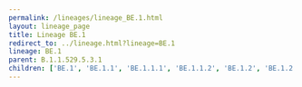 ```yaml
---
permalink: /lineages/lineage_BE.1.html
layout: lineage_page
title: Lineage BE.1
redirect_to: ../lineage.html?lineage=BE.1
lineage: BE.1
parent: B.1.1.529.5.3.1
children: ['BE.1', 'BE.1.1', 'BE.1.1.1', 'BE.1.1.2', 'BE.1.2', 'BE.1.2.1', 'BE.1.3', 'BE.1.4', 'BE.1.4.1', 'BE.1.4.2', 'BE.1.4.3', 'BE.1.4.4']
---
```

